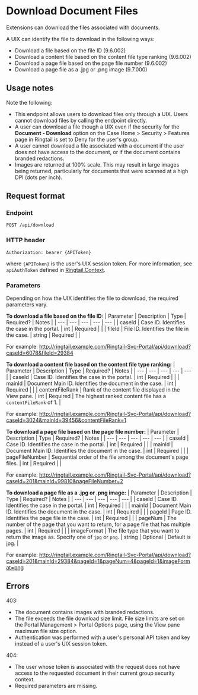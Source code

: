 # Download Document Files
Extensions can download the files associated with documents.

A UIX can identify the file to download in the following ways:
- Download a file based on the file ID (9.6.002)
- Download a content file based on the content file type ranking (9.6.002)
- Download a page file based on the page file number (9.6.002)
- Download a page file as a .jpg or .png image (9.7.000)

## Usage notes
Note the following:
- This endpoint allows users to download files only through a UIX. Users cannot download files by calling the endpoint directly.
- A user can download a file though a UIX even if the security for the **Document - Download** option on the Case Home > Security > Features page in Ringtail is set to Deny for the user's group.
- A user cannot download a file associated with a document if the user does not have access to the document, or if the document contains branded redactions.
- Images are returned at 100% scale. This may result in large images being returned, particularly for documents that were scanned at a high DPI (dots per inch).

## Request format
### Endpoint
`POST /api/download`

### HTTP header
`Authorization: bearer {APIToken}`

where `{APIToken}` is the user's UIX session token. For more information, see `apiAuthToken` defined in [Ringtail.Context](API.md#context).

### Parameters

Depending on how the UIX identifies the file to download, the required parameters vary.

**To download a file based on the file ID:**
| Parameter | Description | Type | Required? | Notes |
| --- | --- | --- | --- | --- |
| caseId | Case ID. Identifies the case in the portal. | int | Required |  |
| fileId | File ID. Identifies the file in the case. | string | Required |  |

For example: http://ringtail.example.com/Ringtail-Svc-Portal/api/download?caseId=6078&fileId=29384

**To download a content file based on the content file type ranking:**
| Parameter | Description | Type | Required? | Notes |
| --- | --- | --- | --- | --- |
| caseId | Case ID. Identifies the case in the portal. | int | Required |  |
| mainId | Document Main ID. Identifies the document in the case. | int | Required |  |
| contentFileRank | Rank of the content file displayed in the View pane. | int | Required | The highest ranked content file has a `contentFileRank` of 1. |

For example: http://ringtail.example.com/Ringtail-Svc-Portal/api/download?caseId=3024&mainId=39456&contentFileRank=1

**To download a page file based on the page file number:**
| Parameter | Description | Type | Required? | Notes |
| --- | --- | --- | --- | --- |
| caseId | Case ID. Identifies the case in the portal. | int | Required |  |
| mainId | Document Main ID. Identifies the document in the case. | int | Required |  |
| pageFileNumber | Sequential order of the file among the document's page files. | int | Required |  |

For example: http://ringtail.example.com/Ringtail-Svc-Portal/api/download?caseId=201&mainId=99810&pageFileNumber=2

**To download a page file as a .jpg or .png image:**
| Parameter | Description | Type | Required? | Notes |
| --- | --- | --- | --- | --- |
| caseId | Case ID. Identifies the case in the portal. | int | Required |  |
| mainId | Document Main ID. Identifies the document in the case. | int | Required |  |
| pageId | Page ID. Identifies the page file in the case. | int | Required |  |
| pageNum | The number of the page that you want to return, for a page file that has multiple pages. | int | Required |  |
| imageFormat | The file type that you want to return the image as. Specify one of `jpg` or `png`. | string | Optional | Default is jpg. |

For example: http://ringtail.example.com/Ringtail-Svc-Portal/api/download?caseId=201&mainId=29384&pageId=1&pageNum=4&pageId=1&imageFormat=png

## Errors
403:
- The document contains images with branded redactions.
- The file exceeds the file download size limit. File size limits are set on the Portal Management > Portal Options page, using the View pane maximum file size option.
- Authentication was performed with a user's personal API token and key instead of a user's UIX session token.

404:
- The user whose token is associated with the request does not have access to the requested document in their current group security context.
- Required parameters are missing.